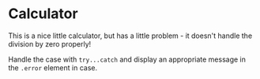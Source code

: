 # Calculator

This is a nice little calculator, but has a little problem - it doesn't handle the division by zero properly!

Handle the case with `try...catch` and display an appropriate message in the `.error` element in case.

